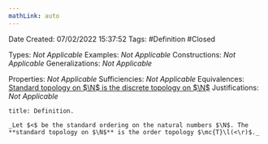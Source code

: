 ```yaml
---
mathLink: auto
---
```


<div class="topSpace"></div>

Date Created: 07/02/2022 15:37:52
Tags: #Definition #Closed 

Types: _Not Applicable_
Examples: _Not Applicable_
Constructions: _Not Applicable_
Generalizations: _Not Applicable_

Properties: _Not Applicable_
Sufficiencies: _Not Applicable_
Equivalences: [Standard topology on $\N$ is the discrete topology on $\N$](Standard%20topology%20on%20N%20is%20the%20discrete%20topology%20on%20N.md)
Justifications: _Not Applicable_

``` ad-Definition
title: Definition.

_Let $<$ be the standard ordering on the natural numbers $\N$. The **standard topology on $\N$** is the order topology $\mc{T}\l(<\r)$._

```
